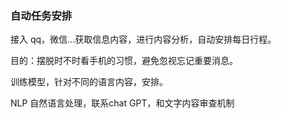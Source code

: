 ### 自动任务安排

接入 qq，微信...获取信息内容，进行内容分析，自动安排每日行程。

目的：摆脱时不时看手机的习惯，避免忽视忘记重要消息。

训练模型，针对不同的语言内容，安排。

NLP 自然语言处理，联系chat GPT，和文字内容审查机制

